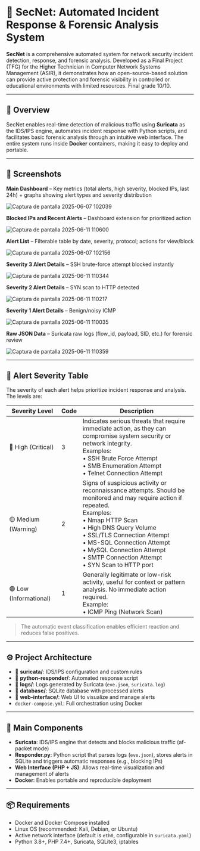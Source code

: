 # 🔐 SecNet: Automated Incident Response & Forensic Analysis System

**SecNet** is a comprehensive automated system for network security incident detection, response, and forensic analysis. Developed as a Final Project (TFG) for the Higher Technician in Computer Network Systems Management (ASIR), it demonstrates how an open-source-based solution can provide active protection and forensic visibility in controlled or educational environments with limited resources. Final grade 10/10.

---

## 🧠 Overview

SecNet enables real-time detection of malicious traffic using **Suricata** as the IDS/IPS engine, automates incident response with Python scripts, and facilitates basic forensic analysis through an intuitive web interface. The entire system runs inside **Docker** containers, making it easy to deploy and portable.

---

## 📸 Screenshots

**Main Dashboard** – Key metrics (total alerts, high severity, blocked IPs, last 24h) + graphs showing alert types and severity distribution

![Captura de pantalla 2025-06-07 102039](https://github.com/user-attachments/assets/6916ddce-7a1e-4c9d-b266-9e139544efc1)

**Blocked IPs and Recent Alerts** – Dashboard extension for prioritized action

![Captura de pantalla 2025-06-11 110600](https://github.com/user-attachments/assets/b60c0512-a487-4dca-8dd7-60ec2a90a41d)

**Alert List** – Filterable table by date, severity, protocol; actions for view/block

![Captura de pantalla 2025-06-07 102156](https://github.com/user-attachments/assets/6411225b-4565-43da-a42f-05c79157a3d8)

**Severity 3 Alert Details** – SSH brute-force attempt blocked instantly

![Captura de pantalla 2025-06-11 110344](https://github.com/user-attachments/assets/fb773c7f-893e-4d26-ab22-753153a2e819)

**Severity 2 Alert Details** – SYN scan to HTTP detected

![Captura de pantalla 2025-06-11 110217](https://github.com/user-attachments/assets/58c1cea7-4039-478e-84e7-23d9f33b6b1d)

**Severity 1 Alert Details** – Benign/noisy ICMP

![Captura de pantalla 2025-06-11 110035](https://github.com/user-attachments/assets/f386d9ed-84af-4c8c-8b49-9ce696d44dcc)

**Raw JSON Data** – Suricata raw logs (flow_id, payload, SID, etc.) for forensic review

![Captura de pantalla 2025-06-11 110359](https://github.com/user-attachments/assets/87f1d9b9-ef38-4a60-bb46-774f4e3f399a)

---

## 🛑 Alert Severity Table

The severity of each alert helps prioritize incident response and analysis. The levels are:

| Severity Level                     | Code | Description                                                                                                                        |
|-----------------------------------|------|------------------------------------------------------------------------------------------------------------------------------------|
| 🔴 High (Critical)                | 3    | Indicates serious threats that require immediate action, as they can compromise system security or network integrity. <br>Examples:<br>• SSH Brute Force Attempt<br>• SMB Enumeration Attempt<br>• Telnet Connection Attempt |
| 🟡 Medium (Warning)               | 2    | Signs of suspicious activity or reconnaissance attempts. Should be monitored and may require action if repeated.<br>Examples:<br>• Nmap HTTP Scan<br>• High DNS Query Volume<br>• SSL/TLS Connection Attempt<br>• MS-SQL Connection Attempt<br>• MySQL Connection Attempt<br>• SMTP Connection Attempt<br>• SYN Scan to HTTP port |
| 🟢 Low (Informational)            | 1    | Generally legitimate or low-risk activity, useful for context or pattern analysis. No immediate action required.<br>Example:<br>• ICMP Ping (Network Scan) |

> The automatic event classification enables efficient reaction and reduces false positives.

---

## ⚙️ Project Architecture

- 📁 **suricata/**: IDS/IPS configuration and custom rules
- 📁 **python-responder/**: Automated response script
- 📁 **logs/**: Logs generated by Suricata (`eve.json`, `suricata.log`)
- 📁 **database/**: SQLite database with processed alerts
- 📁 **web-interface/**: Web UI to visualize and manage alerts
- `docker-compose.yml`: Full orchestration using Docker

---

## 🚀 Main Components

- **Suricata**: IDS/IPS engine that detects and blocks malicious traffic (af-packet mode)
- **Responder.py**: Python script that parses logs (`eve.json`), stores alerts in SQLite and triggers automatic responses (e.g., blocking IPs)
- **Web Interface (PHP + JS)**: Allows real-time visualization and management of alerts
- **Docker**: Enables portable and reproducible deployment

---

## 📦 Requirements

- Docker and Docker Compose installed
- Linux OS (recommended: Kali, Debian, or Ubuntu)
- Active network interface (default is `eth0`, configurable in `suricata.yaml`)
- Python 3.8+, PHP 7.4+, Suricata, SQLite3, iptables

